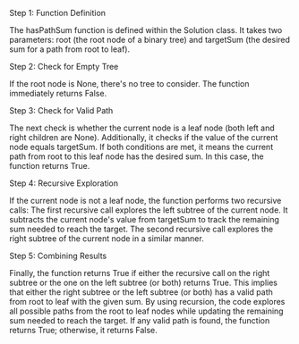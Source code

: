 Step 1: Function Definition

The hasPathSum function is defined within the Solution class. It takes two parameters: root (the root node of a binary tree) and targetSum (the desired sum for a path from root to leaf).

Step 2: Check for Empty Tree

If the root node is None, there's no tree to consider. The function immediately returns False.

Step 3: Check for Valid Path

The next check is whether the current node is a leaf node (both left and right children are None). Additionally, it checks if the value of the current node equals targetSum. If both conditions are met, it means the current path from root to this leaf node has the desired sum. In this case, the function returns True.

Step 4: Recursive Exploration

If the current node is not a leaf node, the function performs two recursive calls:
The first recursive call explores the left subtree of the current node. It subtracts the current node's value from targetSum to track the remaining sum needed to reach the target.
The second recursive call explores the right subtree of the current node in a similar manner.

Step 5: Combining Results

Finally, the function returns True if either the recursive call on the right subtree or the one on the left subtree (or both) returns True. This implies that either the right subtree or the left subtree (or both) has a valid path from root to leaf with the given sum.
By using recursion, the code explores all possible paths from the root to leaf nodes while updating the remaining sum needed to reach the target. If any valid path is found, the function returns True; otherwise, it returns False.
